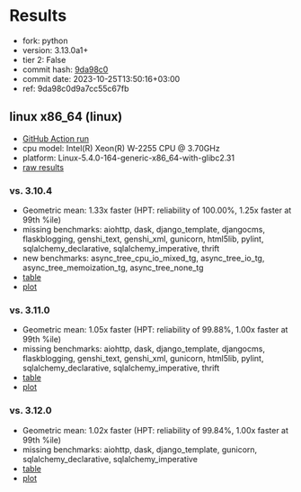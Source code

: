 # Results

- fork: python
- version: 3.13.0a1+
- tier 2: False
- commit hash: [9da98c0](https://github.com/python/cpython/commit/9da98c0)
- commit date: 2023-10-25T13:50:16+03:00
- ref: 9da98c0d9a7cc55c67fb

## linux x86_64 (linux)

- [GitHub Action run](https://github.com/faster-cpython/benchmarking/actions/runs/6654939507)
- cpu model: Intel(R) Xeon(R) W-2255 CPU @ 3.70GHz
- platform: Linux-5.4.0-164-generic-x86_64-with-glibc2.31
- [raw results](bm-20231025-linux-x86_64-python-9da98c0d9a7cc55c67fb-3.13.0a1%2B-9da98c0.json)

### vs. 3.10.4

- Geometric mean: 1.33x faster (HPT: reliability of 100.00%, 1.25x faster at 99th %ile)
- missing benchmarks: aiohttp, dask, django_template, djangocms, flaskblogging, genshi_text, genshi_xml, gunicorn, html5lib, pylint, sqlalchemy_declarative, sqlalchemy_imperative, thrift
- new benchmarks: async_tree_cpu_io_mixed_tg, async_tree_io_tg, async_tree_memoization_tg, async_tree_none_tg
- [table](bm-20231025-linux-x86_64-python-9da98c0d9a7cc55c67fb-3.13.0a1%2B-9da98c0-vs-3.10.4.md)
- [plot](bm-20231025-linux-x86_64-python-9da98c0d9a7cc55c67fb-3.13.0a1%2B-9da98c0-vs-3.10.4.png)

### vs. 3.11.0

- Geometric mean: 1.05x faster (HPT: reliability of 99.88%, 1.00x faster at 99th %ile)
- missing benchmarks: aiohttp, dask, django_template, djangocms, flaskblogging, genshi_text, genshi_xml, gunicorn, html5lib, pylint, sqlalchemy_declarative, sqlalchemy_imperative, thrift
- [table](bm-20231025-linux-x86_64-python-9da98c0d9a7cc55c67fb-3.13.0a1%2B-9da98c0-vs-3.11.0.md)
- [plot](bm-20231025-linux-x86_64-python-9da98c0d9a7cc55c67fb-3.13.0a1%2B-9da98c0-vs-3.11.0.png)

### vs. 3.12.0

- Geometric mean: 1.02x faster (HPT: reliability of 99.84%, 1.00x faster at 99th %ile)
- missing benchmarks: aiohttp, dask, django_template, gunicorn, sqlalchemy_declarative, sqlalchemy_imperative
- [table](bm-20231025-linux-x86_64-python-9da98c0d9a7cc55c67fb-3.13.0a1%2B-9da98c0-vs-3.12.0.md)
- [plot](bm-20231025-linux-x86_64-python-9da98c0d9a7cc55c67fb-3.13.0a1%2B-9da98c0-vs-3.12.0.png)

